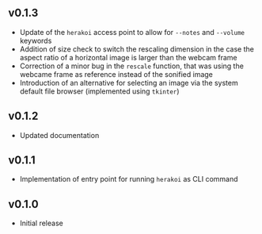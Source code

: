## v0.1.3
* Update of the `herakoi` access point to allow for `--notes` and `--volume` keywords
* Addition of size check to switch the rescaling dimension in the case the aspect ratio of a horizontal image is larger than the webcam frame
* Correction of a minor bug in the `rescale` function, that was using the webcame frame as reference instead of the sonified image
* Introduction of an alternative for selecting an image via the system default file browser (implemented using `tkinter`)

## v0.1.2
* Updated documentation

## v0.1.1
* Implementation of entry point for running `herakoi` as CLI command

## v0.1.0 
* Initial release
